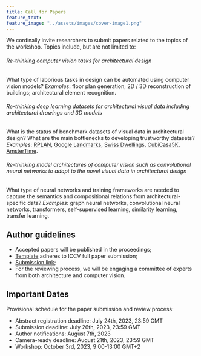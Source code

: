 ```yaml
---
title: Call for Papers
feature_text: 
feature_image: "../assets/images/cover-image1.png"
---
```


We cordinally invite researchers to submit papers related to the topics of the workshop. Topics include, but are not limited to:

<!---
- Re-thinking computer vision tasks for architectural design: What type of laborious tasks in design can be automated using computer vision models?

- Re-thinking deep learning datasets for architectural visual data including architectural drawings and 3D models. What is the status of benchmark datasets of visual data in architectural design? What are the main bottlenecks to developing trustworthy datasets?

- Re-thinking model architectures of computer vision such as convolutional neural networks to adapt to the novel visual data in architectural design. What type of neural networks are needed to capture the semantics and compositional relations in architectural drawings?
--->

###### Re-thinking computer vision tasks for architectural design

What type of laborious tasks in design can be automated using computer vision models? _Examples_: floor plan generation; 2D / 3D reconstruction of buildings; architectural element recognition.

###### Re-thinking deep learning datasets for architectural visual data including architectural drawings and 3D models

What is the status of benchmark datasets of visual data in architectural design? What are the main bottlenecks to developing trustworthy datasets?
_Examples_: [RPLAN](http://staff.ustc.edu.cn/~fuxm/projects/DeepLayout/index.html), [Google Landmarks](https://github.com/cvdfoundation/google-landmark), [Swiss Dwellings](https://zenodo.org/record/7070952), [CubiCasa5K](https://github.com/CubiCasa/CubiCasa5k), [AmsterTime](https://arxiv.org/abs/2203.16291).

###### Re-thinking model architectures of computer vision such as convolutional neural networks to adapt to the novel visual data in architectural design

What type of neural networks and training frameworks are needed to capture the semantics and compositional relations from architectural-specific data? _Examples_: graph neural networks, convolutional neural networks, transformers, self-supervised learning, similarity learning, transfer learning.

## Author guidelines
- Accepted papers will be published in the proceedings;
- [Template](https://iccv2023.thecvf.com/submission.guidelines-361600-2-20-16.php) adheres to ICCV full paper submission;
- [Submission link](https://openreview.net/group?id=thecvf.com/ICCV/2023/Workshop/CVAAD&referrer=%5BHomepage%5D(%2F));
- For the reviewing process, we will be engaging a committee of experts from both architecture and computer vision.

## Important Dates

Provisional schedule for the paper submission and review process:

- Abstract registration deadline: July 24th, 2023, 23:59 GMT
- Submission deadline: July 26th, 2023, 23:59 GMT
- Author notifications: August 7th, 2023
- Camera-ready deadline: August 21th, 2023, 23:59 GMT
- Workshop: October 3rd, 2023, 9:00-13:00 GMT+2
